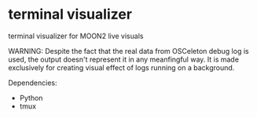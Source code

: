 # terminal visualizer
terminal visualizer for MOON2 live visuals

WARNING: Despite the fact that the real data from OSCeleton debug log is used, the output doesn't represent it in any meanfingful way. It is made exclusively for creating visual effect of logs running on a background.

Dependencies:

* Python
* tmux
